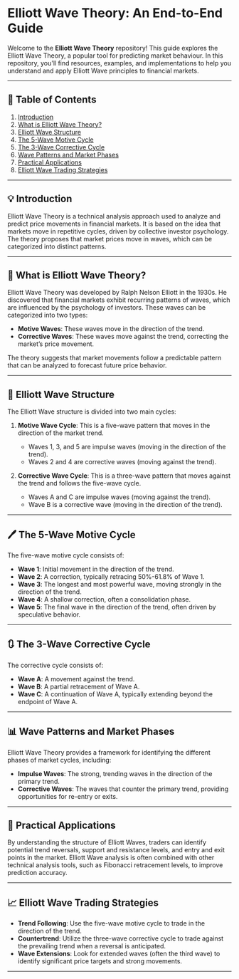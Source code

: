 # Elliott Wave Theory: An End-to-End Guide

Welcome to the **Elliott Wave Theory** repository! This guide explores the Elliott Wave Theory, a popular tool for predicting market behaviour. In this repository, you'll find resources, examples, and implementations to help you understand and apply Elliott Wave principles to financial markets.

---

## 📑 Table of Contents

1. [Introduction](#introduction)
2. [What is Elliott Wave Theory?](#what-is-elliott-wave-theory)
3. [Elliott Wave Structure](#elliott-wave-structure)
4. [The 5-Wave Motive Cycle](#the-5-wave-motive-cycle)
5. [The 3-Wave Corrective Cycle](#the-3-wave-corrective-cycle)
6. [Wave Patterns and Market Phases](#wave-patterns-and-market-phases)
7. [Practical Applications](#practical-applications)
8. [Elliott Wave Trading Strategies](#elliott-wave-trading-strategies)
---

## 💡 Introduction

Elliott Wave Theory is a technical analysis approach used to analyze and predict price movements in financial markets. It is based on the idea that markets move in repetitive cycles, driven by collective investor psychology. The theory proposes that market prices move in waves, which can be categorized into distinct patterns.

---

## 📘 What is Elliott Wave Theory?

Elliott Wave Theory was developed by Ralph Nelson Elliott in the 1930s. He discovered that financial markets exhibit recurring patterns of waves, which are influenced by the psychology of investors. These waves can be categorized into two types:

- **Motive Waves**: These waves move in the direction of the trend.
- **Corrective Waves**: These waves move against the trend, correcting the market’s price movement.

The theory suggests that market movements follow a predictable pattern that can be analyzed to forecast future price behavior.

---

## 🔄 Elliott Wave Structure

The Elliott Wave structure is divided into two main cycles:

1. **Motive Wave Cycle**: This is a five-wave pattern that moves in the direction of the market trend.
   - Waves 1, 3, and 5 are impulse waves (moving in the direction of the trend).
   - Waves 2 and 4 are corrective waves (moving against the trend).

2. **Corrective Wave Cycle**: This is a three-wave pattern that moves against the trend and follows the five-wave cycle.
   - Waves A and C are impulse waves (moving against the trend).
   - Wave B is a corrective wave (moving in the direction of the trend).

---

## 🖊️ The 5-Wave Motive Cycle

The five-wave motive cycle consists of:

- **Wave 1**: Initial movement in the direction of the trend.
- **Wave 2**: A correction, typically retracing 50%-61.8% of Wave 1.
- **Wave 3**: The longest and most powerful wave, moving strongly in the direction of the trend.
- **Wave 4**: A shallow correction, often a consolidation phase.
- **Wave 5**: The final wave in the direction of the trend, often driven by speculative behavior.

---

## 🔃 The 3-Wave Corrective Cycle

The corrective cycle consists of:

- **Wave A**: A movement against the trend.
- **Wave B**: A partial retracement of Wave A.
- **Wave C**: A continuation of Wave A, typically extending beyond the endpoint of Wave A.

---

## 📊 Wave Patterns and Market Phases

Elliott Wave Theory provides a framework for identifying the different phases of market cycles, including:

- **Impulse Waves**: The strong, trending waves in the direction of the primary trend.
- **Corrective Waves**: The waves that counter the primary trend, providing opportunities for re-entry or exits.

---

## 💼 Practical Applications

By understanding the structure of Elliott Waves, traders can identify potential trend reversals, support and resistance levels, and entry and exit points in the market. Elliott Wave analysis is often combined with other technical analysis tools, such as Fibonacci retracement levels, to improve prediction accuracy.

---

## 📈 Elliott Wave Trading Strategies

- **Trend Following**: Use the five-wave motive cycle to trade in the direction of the trend.
- **Countertrend**: Utilize the three-wave corrective cycle to trade against the prevailing trend when a reversal is anticipated.
- **Wave Extensions**: Look for extended waves (often the third wave) to identify significant price targets and strong movements.

---

